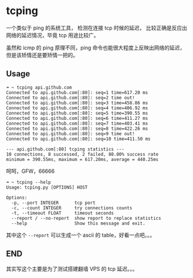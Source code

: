 # tcping

一个类似于 ping 的系统工具，
检测在连接 tcp 时候的延迟，
比较正确是反应出网络的延迟情况，毕竟 tcp 用途比较广。

虽然和 icmp 的 ping 原理不同，ping 命令也能很大程度上反映出网络的延迟，
但是该矫情还是要矫情一把的。

## Usage

```
➜ ~ tcping api.github.com
Connected to api.github.com[:80]: seq=1 time=617.20 ms
Connected to api.github.com[:80]: seq=2 time out!
Connected to api.github.com[:80]: seq=3 time=458.86 ms
Connected to api.github.com[:80]: seq=4 time=406.92 ms
Connected to api.github.com[:80]: seq=5 time=390.55 ms
Connected to api.github.com[:80]: seq=6 time=411.27 ms
Connected to api.github.com[:80]: seq=7 time=403.41 ms
Connected to api.github.com[:80]: seq=8 time=422.26 ms
Connected to api.github.com[:80]: seq=9 time out!
Connected to api.github.com[:80]: seq=10 time=411.50 ms

--- api.github.com[:80] tcping statistics ---
10 connections, 8 successed, 2 failed, 80.00% success rate
minimum = 390.55ms, maximum = 617.20ms, average = 440.25ms
```

呵呵，GFW，66666
 
```
➜ ~ tcping --help
Usage: tcping.py [OPTIONS] HOST

Options:
  -p, --port INTEGER      tcp port
  -c, --count INTEGER     try connections counts
  -t, --timeout FLOAT     timeout seconds
  --report / --no-report  show report to replace statistics
  --help                  Show this message and exit.
```

其中这个 `--report` 可以生成一个 ascii 的 table，好看一点吧。。。

## END 

其实写这个主要是为了测试搭建翻墙 VPS 的 tcp 延迟。。。
